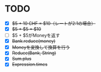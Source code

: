 # TODO

- [x] ~~$5 + 10 CHF = $10（レートが2:1の場合）~~
- [x] ~~$5 + $5 = $10~~
- [ ] $5 + $5がMoneyを返す
- [x] ~~Bank.reduce(money)~~
- [x] ~~Moneyを変換して換算を行う~~
- [x] ~~Reduce(Bank, String)~~
- [x] ~~Sum.plus~~
- [x] ~~Expression.times~~
